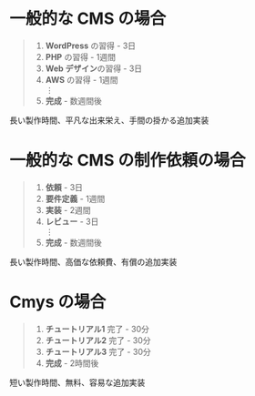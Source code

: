 # 一般的な CMS の場合
> 1. **WordPress** の習得 - 3日
> 2. **PHP** の習得 - 1週間
> 3. **Web デザイン**の習得 - 3日
> 4. **AWS** の習得 - 1週間  
> ⋮
> 100. **完成** - 数週間後

長い製作時間、平凡な出来栄え、手間の掛かる追加実装

# 一般的な CMS の制作依頼の場合
> 1. **依頼** - 3日
> 2. **要件定義** - 1週間
> 3. **実装** - 2週間
> 4. **レビュー** - 3日  
> ⋮
> 20. **完成** - 数週間後

長い製作時間、高価な依頼費、有償の追加実装

# Cmys の場合
> 1. **チュートリアル1** 完了 - 30分
> 2. **チュートリアル2** 完了 - 30分
> 3. **チュートリアル3** 完了 - 30分
> 4. **完成** - 2時間後

短い製作時間、無料、容易な追加実装
